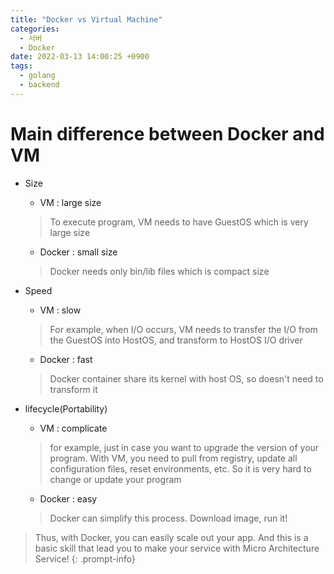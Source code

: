 ```yaml
---
title: "Docker vs Virtual Machine"
categories:
  - 서버
  - Docker
date: 2022-03-13 14:00:25 +0900
tags:
  - golang
  - backend
---
```


# Main difference between Docker and VM
* Size
  * VM : large size
  > To execute program, VM needs to have GuestOS which is very large size
  * Docker : small size
  > Docker needs only bin/lib files which is compact size

* Speed
  * VM : slow 
  > For example, when I/O occurs, VM needs to transfer the I/O from the GuestOS into HostOS, and transform to HostOS I/O driver   
  * Docker : fast
  > Docker container share its kernel with host OS, so doesn't need to transform it

* lifecycle(Portability)
  * VM : complicate
  > for example, just in case you want to upgrade the version of your program. With VM, you need to pull from registry, update all configuration files, reset environments, etc. So it is very hard to change or update your program    
  * Docker : easy
  > Docker can simplify this process. Download image, run it!

> Thus, with Docker, you can easily scale out your app. And this is a basic skill that lead you to make your service with Micro Architecture Service!
{: .prompt-info}